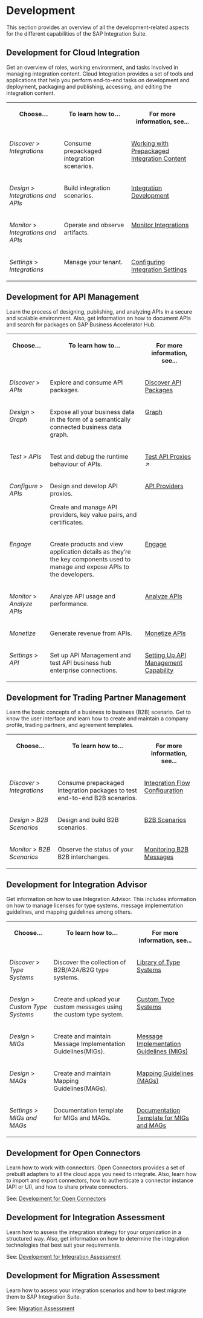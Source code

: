 <!-- loiode1ae814218247c6bac4975cb486e431 -->

# Development

This section provides an overview of all the development-related aspects for the different capabilities of the SAP Integration Suite.



<a name="loiode1ae814218247c6bac4975cb486e431__section_Cloud_Integration"/>

## Development for Cloud Integration

Get an overview of roles, working environment, and tasks involved in managing integration content. Cloud Integration provides a set of tools and applications that help you perform end-to-end tasks on development and deployment, packaging and publishing, accessing, and editing the integration content.


<table>
<tr>
<th valign="top">

Choose…

</th>
<th valign="top">

To learn how to…

</th>
<th valign="top">

For more information, see...

</th>
</tr>
<tr>
<td valign="top">

*Discover* \> *Integrations* 

</td>
<td valign="top">

Consume prepackaged integration scenarios.

</td>
<td valign="top">

[Working with Prepackaged Integration Content](working-with-prepackaged-integration-content-bd2ed3e.md)

</td>
</tr>
<tr>
<td valign="top">

*Design* \> *Integrations and APIs* 

</td>
<td valign="top">

Build integration scenarios.

</td>
<td valign="top">

[Integration Development](integration-development-b18936e.md)

</td>
</tr>
<tr>
<td valign="top">

*Monitor* \> *Integrations and APIs* 

</td>
<td valign="top">

Operate and observe artifacts.

</td>
<td valign="top">

[Monitor Integrations](monitor-integrations-05446d0.md)

</td>
</tr>
<tr>
<td valign="top">

*Settings* \> *Integrations* 

</td>
<td valign="top">

Manage your tenant.

</td>
<td valign="top">

[Configuring Integration Settings](IntegrationSettings/configuring-integration-settings-98091f7.md)

</td>
</tr>
</table>



<a name="loiode1ae814218247c6bac4975cb486e431__section_APIM"/>

## Development for API Management

Learn the process of designing, publishing, and analyzing APIs in a secure and scalable environment. Also, get information on how to document APIs and search for packages on SAP Business Accelerator Hub.


<table>
<tr>
<th valign="top">

Choose…

</th>
<th valign="top">

To learn how to…

</th>
<th valign="top">

For more information, see...

</th>
</tr>
<tr>
<td valign="top">

*Discover* \> *APIs* 

</td>
<td valign="top">

Explore and consume API packages.

</td>
<td valign="top">

[Discover API Packages](discover-api-packages-5cb804c.md)

</td>
</tr>
<tr>
<td valign="top">

*Design* \> *Graph* 

</td>
<td valign="top">

Expose all your business data in the form of a semantically connected business data graph.

</td>
<td valign="top">

[Graph](https://help.sap.com/docs/graph) 

</td>
</tr>
<tr>
<td valign="top">

*Test* \> *APIs* 

</td>
<td valign="top">

Test and debug the runtime behaviour of APIs.

</td>
<td valign="top">

[Test API Proxies](https://help.sap.com/viewer/66d066d903c2473f81ec33acfe2ccdb4/Cloud/en-US/3ba6151391bc474b9f1fa69455f65e3b.html "Use the API Test Console to test the runtime behavior of the API proxies.") :arrow_upper_right:

</td>
</tr>
<tr>
<td valign="top">

*Configure* \> *APIs* 

</td>
<td valign="top">

Design and develop API proxies.

Create and manage API providers, key value pairs, and certificates.

</td>
<td valign="top">

 <?sap-ot O2O class="- topic/xref " href="adcbc07b031b4ac285b22867a1216306.xml" text="" desc="" xtrc="xref:8" xtrf="file:/home/builder/src/dita-all/fov1701176325794/loiocc0ab4c7365e43bbbee9eae27deb32da_en-US/src/content/localization/en-us/de1ae814218247c6bac4975cb486e431.xml" output-class="" current-file="file:/home/builder/tp.net.sf.dita-ot/2.3/plugins/com.elovirta.dita.markdown_1.3.0/xsl/dita2markdownImpl.xsl" ?> 

[API Providers](api-providers-42e13b2.md)

</td>
</tr>
<tr>
<td valign="top">

*Engage* 

</td>
<td valign="top">

Create products and view application details as they’re the key components used to manage and expose APIs to the developers.

</td>
<td valign="top">

[Engage](engage-1036845.md)

</td>
</tr>
<tr>
<td valign="top">

*Monitor* \> *Analyze APIs* 

</td>
<td valign="top">

Analyze API usage and performance.

</td>
<td valign="top">

[Analyze APIs](analyze-apis-7712c61.md)

</td>
</tr>
<tr>
<td valign="top">

*Monetize* 

</td>
<td valign="top">

Generate revenue from APIs.

</td>
<td valign="top">

[Monetize APIs](monetize-apis-fcdc89b.md)

</td>
</tr>
<tr>
<td valign="top">

*Settings* \> *API* 

</td>
<td valign="top">

Set up API Management and test API business hub enterprise connections.

</td>
<td valign="top">

[Setting Up API Management Capability](setting-up-api-management-capability-f34e86c.md)

</td>
</tr>
</table>



<a name="loiode1ae814218247c6bac4975cb486e431__section_TPM"/>

## Development for Trading Partner Management

Learn the basic concepts of a business to business \(B2B\) scenario. Get to know the user interface and learn how to create and maintain a company profile, trading partners, and agreement templates.


<table>
<tr>
<th valign="top">

Choose…

</th>
<th valign="top">

To learn how to…

</th>
<th valign="top">

For more information, see...

</th>
</tr>
<tr>
<td valign="top">

*Discover* \> *Integrations* 

</td>
<td valign="top">

Consume prepackaged integration packages to test end-to-end B2B scenarios.

</td>
<td valign="top">

[Integration Flow Configuration](integration-flow-configuration-0ff6229.md)

</td>
</tr>
<tr>
<td valign="top">

*Design* \> *B2B Scenarios* 

</td>
<td valign="top">

Design and build B2B scenarios.

</td>
<td valign="top">

[B2B Scenarios](b2b-scenarios-c55eb4d.md)

</td>
</tr>
<tr>
<td valign="top">

*Monitor* \> *B2B Scenarios* 

</td>
<td valign="top">

Observe the status of your B2B interchanges.

</td>
<td valign="top">

[Monitoring B2B Messages](monitoring-b2b-messages-b5e1fc9.md)

</td>
</tr>
</table>



<a name="loiode1ae814218247c6bac4975cb486e431__section_Integration_Advisor"/>

## Development for Integration Advisor

Get information on how to use Integration Advisor. This includes information on how to manage licenses for type systems, message implementation guidelines, and mapping guidelines among others.


<table>
<tr>
<th valign="top">

Choose…

</th>
<th valign="top">

To learn how to…

</th>
<th valign="top">

For more information, see...

</th>
</tr>
<tr>
<td valign="top">

*Discover* \> *Type Systems* 

</td>
<td valign="top">

Discover the collection of B2B/A2A/B2G type systems.

</td>
<td valign="top">

[Library of Type Systems](library-of-type-systems-740136b.md)

</td>
</tr>
<tr>
<td valign="top">

*Design* \> *Custom Type Systems* 

</td>
<td valign="top">

Create and upload your custom messages using the custom type system.

</td>
<td valign="top">

[Custom Type Systems](custom-type-systems-884bb25.md)

</td>
</tr>
<tr>
<td valign="top">

*Design* \> *MIGs* 

</td>
<td valign="top">

Create and maintain Message Implementation Guidelines\(MIGs\).

</td>
<td valign="top">

[Message Implementation Guidelines \(MIGs\)](message-implementation-guidelines-migs-f9f2bab.md)

</td>
</tr>
<tr>
<td valign="top">

*Design* \> *MAGs* 

</td>
<td valign="top">

Create and maintain Mapping Guidelines\(MAGs\).

</td>
<td valign="top">

[Mapping Guidelines \(MAGs\)](mapping-guidelines-mags-42124f4.md)

</td>
</tr>
<tr>
<td valign="top">

*Settings* \> *MIGs and MAGs* 

</td>
<td valign="top">

Documentation template for MIGs and MAGs.

</td>
<td valign="top">

[Documentation Template for MIGs and MAGs](documentation-template-for-migs-and-mags-4c442af.md)

</td>
</tr>
</table>



<a name="loiode1ae814218247c6bac4975cb486e431__section_uhl_p4n_plb"/>

## Development for Open Connectors

Learn how to work with connectors. Open Connectors provides a set of prebuilt adapters to all the cloud apps you need to integrate. Also, learn how to import and export connectors, how to authenticate a connector instance \(API or UI\), and how to share private connectors.

See: [Development for Open Connectors](https://help.openconnectors.ext.hana.ondemand.com/home/working-with-elements)



<a name="loiode1ae814218247c6bac4975cb486e431__section_vxn_yth_5tb"/>

## Development for Integration Assessment

Learn how to assess the integration strategy for your organization in a structured way. Also, get information on how to determine the integration technologies that best suit your requirements.

See: [Development for Integration Assessment](https://help.sap.com/docs/CLOUD_INTEGRATION/36eacbcb75de48a48717090574ba16d0/310067e3e49342ddbe5a90c8f33a1910.html?version=Cloud)



<a name="loiode1ae814218247c6bac4975cb486e431__section_mcz_qrz_h5b"/>

## Development for Migration Assessment

Learn how to assess your integration scenarios and how to best migrate them to SAP Integration Suite.

See: [Migration Assessment](../migration-assessment-5c5e50e.md)

